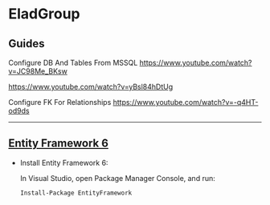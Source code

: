 ﻿# EladGroup

## Guides

Configure DB And Tables From MSSQL
https://www.youtube.com/watch?v=JC98Me_BKsw

https://www.youtube.com/watch?v=yBsl84hDtUg

Configure FK For Relationships
https://www.youtube.com/watch?v=-q4HT-od9ds


---

## [Entity Framework 6](https://learn.microsoft.com/en-us/ef/ef6/get-started?source=recommendations)

- Install Entity Framework 6:

  In Visual Studio, open Package Manager Console, and run:
  ```
  Install-Package EntityFramework
  ```

